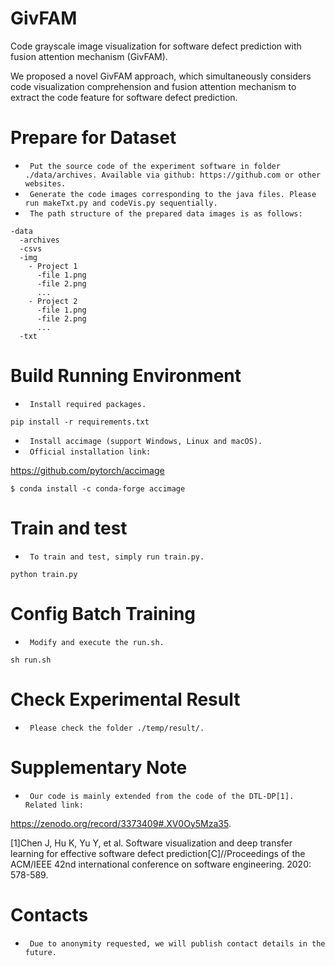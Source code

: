 # GivFAM
Code grayscale image visualization for software defect prediction with fusion attention mechanism (GivFAM).

We proposed a novel GivFAM approach, which simultaneously considers code visualization comprehension and fusion attention mechanism to extract the code feature for software defect prediction.

Prepare for Dataset
=================
- ` Put the source code of the experiment software in folder ./data/archives. Available via github: https://github.com or other websites.`
- ` Generate the code images corresponding to the java files. Please run makeTxt.py and codeVis.py sequentially.`
- ` The path structure of the prepared data images is as follows:`

```
-data
  -archives
  -csvs
  -img
    - Project 1
      -file 1.png
      -file 2.png
      ...
    - Project 2
      -file 1.png
      -file 2.png
      ...
  -txt
```

Build Running Environment
=================
- ` Install required packages.`

```
pip install -r requirements.txt
```

- ` Install accimage (support Windows, Linux and macOS).`
- ` Official installation link:`

https://github.com/pytorch/accimage

```
$ conda install -c conda-forge accimage
```

Train and test
=================
- ` To train and test, simply run train.py.`
```
python train.py
```

Config Batch Training
===============

- ` Modify and execute the run.sh.`

```
sh run.sh
```

Check Experimental Result
===============
- ` Please check the folder ./temp/result/.`

Supplementary Note
===============
- ` Our code is mainly extended from the code of the DTL-DP[1]. Related link:`

https://zenodo.org/record/3373409#.XV0Oy5Mza35.

[1]Chen J, Hu K, Yu Y, et al. Software visualization and deep transfer learning for effective software defect prediction[C]//Proceedings of the ACM/IEEE 42nd international conference on software engineering. 2020: 578-589.

Contacts
===============
- ` Due to anonymity requested, we will publish contact details in the future.`
